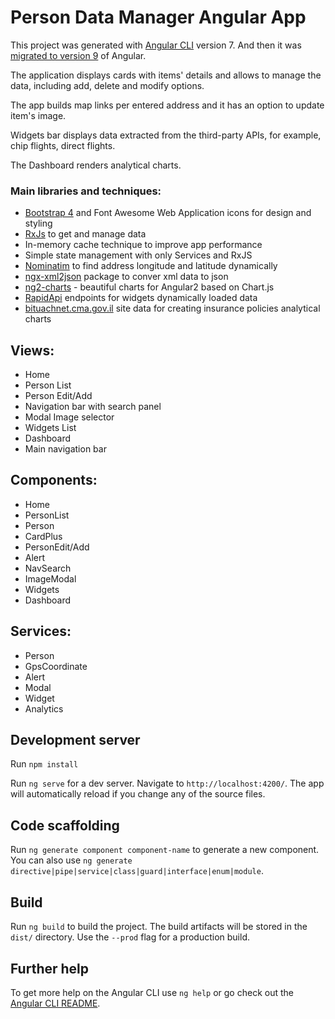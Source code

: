 # Person Data Manager Angular App

This project was generated with [Angular CLI](https://github.com/angular/angular-cli) version 7. And then it was [migrated to version 9](https://update.angular.io/#8.0:9.0l2) of Angular.

The application displays cards with items' details and allows to manage the data, including add, delete and modify options.

The app builds map links per entered address and it has an option to update item's image.

Widgets bar displays data extracted from the third-party APIs, for example, chip flights, direct flights.

The Dashboard renders analytical charts.


### Main libraries and techniques:

- [Bootstrap 4](https://getbootstrap.com/docs/4.4/getting-started/introduction/) and Font Awesome Web Application icons for   design and styling
- [RxJs](https://angular.io/guide/rx-library) to get and manage data
- In-memory cache technique to improve app performance
- Simple state management with only Services and RxJS
- [Nominatim](https://nominatim.org/release-docs/develop/api/Overview/) to find address longitude and latitude dynamically
- [ngx-xml2json](https://www.npmjs.com/package/ngx-xml2json) package to conver xml data to json
- [ng2-charts](https://www.npmjs.com/package/ng2-charts) - beautiful charts for Angular2 based on Chart.js
- [RapidApi](https://rapidapi.com/olehmirosh/api/plerdy/endpoints) endpoints for widgets dynamically loaded data
- [bituachnet.cma.gov.il](https://bituachnet.cma.gov.il/bituachTsuotUI/Tsuot/UI/dafmakdim.aspx) site data for creating insurance policies analytical charts

## Views:

- Home
- Person List
- Person Edit/Add
- Navigation bar with search panel
- Modal Image selector
- Widgets List
- Dashboard
- Main navigation bar

## Components:

- Home
- PersonList
- Person
- CardPlus
- PersonEdit/Add
- Alert
- NavSearch
- ImageModal
- Widgets
- Dashboard

## Services:

- Person
- GpsCoordinate
- Alert
- Modal
- Widget
- Analytics

## Development server

Run `npm install`

Run `ng serve` for a dev server. Navigate to `http://localhost:4200/`. The app will automatically reload if you change any of the source files.

## Code scaffolding

Run `ng generate component component-name` to generate a new component. You can also use `ng generate directive|pipe|service|class|guard|interface|enum|module`.

## Build

Run `ng build` to build the project. The build artifacts will be stored in the `dist/` directory. Use the `--prod` flag for a production build.

## Further help

To get more help on the Angular CLI use `ng help` or go check out the [Angular CLI README](https://github.com/angular/angular-cli/blob/master/README.md).
